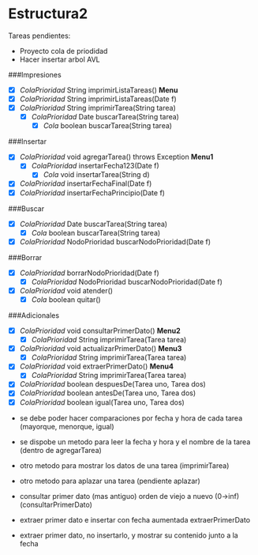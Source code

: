 # Estructura2
Tareas pendientes:
- Proyecto cola de priodidad
- Hacer insertar arbol AVL

###Impresiones

- [x] _ColaPrioridad_ String imprimirListaTareas() **Menu**
- [x] _ColaPrioridad_ String imprimirListaTareas(Date f)
- [x] _ColaPrioridad_ String imprimirTarea(String tarea)
	- [x] _ColaPrioridad_  Date buscarTarea(String tarea)
		- [x] _Cola_ boolean buscarTarea(String tarea)

###Insertar

- [x] _ColaPrioridad_ void agregarTarea() throws Exception **Menu1**
	- [x] _ColaPrioridad_ insertarFecha123(Date f)
		- [x] _Cola_ void insertarTarea(String d)
- [x] _ColaPrioridad_ insertarFechaFinal(Date f)
- [x] _ColaPrioridad_ insertarFechaPrincipio(Date f)

###Buscar

- [x] _ColaPrioridad_  Date buscarTarea(String tarea)
	- [x] _Cola_ boolean buscarTarea(String tarea)
- [x] _ColaPrioridad_  NodoPrioridad buscarNodoPrioridad(Date f)

###Borrar

- [x] _ColaPrioridad_ borrarNodoPrioridad(Date f)
	- [x] _ColaPrioridad_  NodoPrioridad buscarNodoPrioridad(Date f)
- [x] _ColaPrioridad_ void atender()
	- [x] _Cola_ boolean quitar()

###Adicionales

- [x] _ColaPrioridad_ void consultarPrimerDato() **Menu2**
	- [x] _ColaPrioridad_ String imprimirTarea(Tarea tarea)
- [x] _ColaPrioridad_ void actualizarPrimerDato() **Menu3**
	- [x] _ColaPrioridad_ String imprimirTarea(Tarea tarea)
- [x] _ColaPrioridad_ void extraerPrimerDato() **Menu4**
	- [x] _ColaPrioridad_ String imprimirTarea(Tarea tarea)

- [x] _ColaPrioridad_ boolean despuesDe(Tarea uno, Tarea dos)
- [x] _ColaPrioridad_ boolean antesDe(Tarea uno, Tarea dos)
- [x] _ColaPrioridad_ boolean igual(Tarea uno, Tarea dos)

+ se debe poder hacer comparaciones por fecha y hora de cada tarea (mayorque, menorque, igual)
+ se dispobe un metodo para leer la fecha y hora y el nombre de la tarea (dentro de agregarTarea)
+ otro metodo para mostrar los datos de una tarea (imprimirTarea)
+ otro metodo para aplazar una tarea (pendiente aplazar)

+ consultar primer dato (mas antiguo) orden de viejo a nuevo (0->inf) (consultarPrimerDato)
+ extraer primer dato e insertar con fecha aumentada extraerPrimerDato
+ extraer primer dato, no insertarlo, y mostrar su contenido junto a la fecha